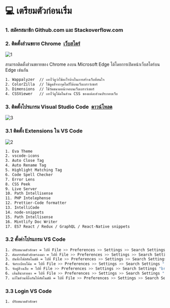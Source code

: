 # :computer: เตรียมตัวก่อนเริ่ม
<h3 align="left">1. สมัครสมาชิก Github.com และ Stackoverflow.com</h3>

<h3 align="left">2. ติดตั้งส่วนขยาย Chrome&nbsp;&nbsp;<a href="https://chrome.google.com/webstore/category/extensions">เว็บสโตร์</a></h3>

![1](https://github.com/1ttikorn/document-prepare/assets/38392149/68270c9f-1e94-4427-92fb-257606d4f640)

สามารถติดตั้งส่วนขยายของ Chrome ลงบน Microsoft Edge ได้โดยการเปิดหน้าเว็บสโตร์บน Edge เช่นกัน

```html
1. Wappalyzer  // เอาไว้ดูว่าใช้อะไรบ้างในการสร้างเว็บที่สนใจ
2. ColorZilla  // ใช้ดูดสีจากจุดใดก็ได้บนเว็บเบราว์เซอร์
3. Dimensions  // ใช้วัดขนาดหน้าจอบนเว็บเบราว์เซอร์
4. CSSViewer   // เอาไว้ดูโค้ดในส่วน CSS ของแต่ละส่วนประกอบเว็บ
```


<h3 align="left">3. ติดตั้งโปรแกรม Visual Studio Code&nbsp;&nbsp;<a href="https://code.visualstudio.com/">ดาวน์โหลด</a></h3>

![3](https://github.com/1ttikorn/document-prepare/assets/38392149/b34799c3-ca6e-4715-a275-7ac8e54993de)


### 3.1 ติดตั้ง Extensions ใน VS Code

![2](https://github.com/1ttikorn/document-prepare/assets/38392149/6b628933-9624-423b-96ca-9785d20dbb00)

```bash
1. Eva Theme
2. vscode-icons
3. Auto Close Tag 
4. Auto Rename Tag
5. Highlight Matching Tag
6. Code Spell Checker
7. Error Lens 
8. CSS Peek
9. Live Server
10. Path Intellisense
11. PHP Intelephense
12. Prettier-Code formatter
13. IntelliCode
14. node-snippets
15. Path Intellisense
16. Mintlify Doc Writer
17. ES7 React / Redux / GraphQL / React-Native snippets
```

### 3.2 ตั้งค่าโปรแกรม VS Code
```bash
1. ปรับขนาดตัวอักษร = ไปที่ File >> Preferences >> Settings >> Search Settings "font" >> Editor: Font Size เลือก 20
2. ตัดบรรทัดตัวอักษรลงมา = ไปที่ File >> Preferences >> Settings >> Search Settings "wrap" >> Editor: Word Wrap เลือก on
3. บันทึกไฟล์อัตโนมัติ = ไปที่ File >> Preferences >> Settings >> Search Settings "auto save" >> Files: Auto Save เลือก afterDelay
4. จัดระเบียบโค้ด = ไปที่ File >> Preferences >> Settings >> Search Settings "format" >> Editor: Format On Save ☑
5. จับคู่สีวงเล็บ = ไปที่ File >> Preferences >> Settings >> Search Settings "bracket" >> Editor: Bracket Pair Colorization ☑
6. เส้นสีนำสายตา = ไปที่ File >> Preferences >> Settings >> Search Settings "bracket" >> Editor › Guides: Bracket Pairs เลือก true
7. แก้ไขส่วนที่ลิ้งกันให้อัตโนมัติ = ไปที่ File >> Preferences >> Settings >> Search Settings "link editing" >> Editor: link editing ☑
```

### 3.3 Login VS Code
```bash
1. ปรับขนาดตัวอักษร
```





